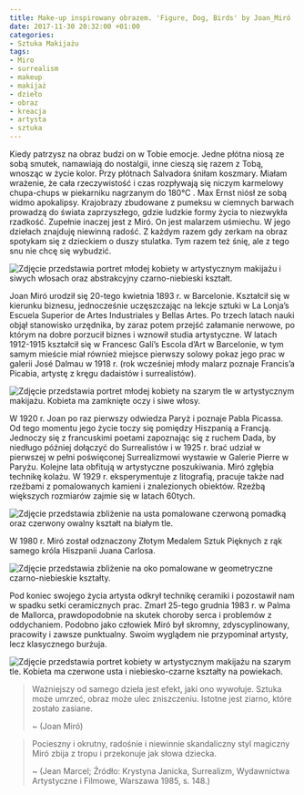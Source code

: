 ```yaml
---
title: Make-up inspirowany obrazem. 'Figure, Dog, Birds' by Joan_Miró
date: 2017-11-30 20:32:00 +01:00
categories:
- Sztuka Makijażu
tags:
- Miro
- surrealism
- makeup
- makijaż
- dzieło
- obraz
- kreacja
- artysta
- sztuka
---
```


<olela-narrative>
Kiedy patrzysz na obraz budzi on w Tobie emocje. Jedne płótna niosą ze sobą smutek, namawiają do nostalgii, inne cieszą się razem z Tobą, wnosząc w życie kolor. Przy płótnach Salvadora śniłam koszmary. Miałam wrażenie, że cała rzeczywistość i czas rozpływają się niczym karmelowy chupa-chups w piekarniku nagrzanym do 180°C . Max Ernst niósł ze sobą widmo apokalipsy. Krajobrazy zbudowane z pumeksu w ciemnych barwach prowadzą do świata zaprzyszłego, gdzie ludzkie formy życia to niezwykła rzadkość. Zupełnie inaczej jest z Miró. On jest malarzem uśmiechu. W jego dziełach znajduję niewinną radość. Z każdym razem gdy zerkam na obraz spotykam się z dzieckiem o duszy stulatka. Tym razem też śnię, ale z tego snu nie chcę się wybudzić.
</olela-narrative>

![Zdjęcie przedstawia portret młodej kobiety w artystycznym makijażu i siwych włosach oraz abstrakcyjny czarno-niebieski kształt.](https://assets0.ello.co/uploads/asset/attachment/6623239/ello-optimized-f916976a.jpg)

Joan Miró urodził się 20-tego kwietnia 1893 r. w Barcelonie. Kształcił się w kierunku biznesu, jednocześnie uczęszczając na lekcje sztuki w La Lonja’s Escuela Superior de Artes Industriales y Bellas Artes. Po trzech latach nauki objął stanowisko urzędnika, by zaraz potem przejść załamanie nerwowe, po którym na dobre porzucił biznes i wznowił studia artystyczne. W latach 1912-1915  kształcił się w Francesc Galí’s Escola d’Art w Barcelonie, w tym samym mieście miał również miejsce pierwszy solowy pokaz jego prac w galerii José Dalmau w 1918 r. (rok wcześniej młody malarz poznaje Francis’a Picabia, artystę z kręgu dadaistów i surrealistów).

![Zdjęcie przedstawia portret młodej kobiety na szarym tle w artystycznym makijażu. Kobieta ma zamknięte oczy i siwe włosy.](https://assets0.ello.co/uploads/asset/attachment/6623243/ello-optimized-b221decb.jpg)

W 1920 r. Joan po raz pierwszy odwiedza Paryż i poznaje Pabla Picassa. Od tego momentu jego życie toczy się pomiędzy Hiszpanią a Francją. Jednoczy się z francuskimi poetami zapoznając się z ruchem Dada, by niedługo później dołączyć do Surrealistów i w 1925 r. brać udział w pierwszej w pełni poświęconej Surrealizmowi wystawie w Galerie Pierre w Paryżu. Kolejne lata obfitują w artystyczne poszukiwania. Miró zgłębia technikę kolażu. W 1929 r. eksperymentuje z litografią, pracuje także nad rzeźbami z pomalowanych kamieni i znalezionych obiektów. Rzeźbą większych rozmiarów zajmie się w latach 60tych.

![Zdjęcie przedstawia zbliżenie na usta pomalowane czerwoną pomadką oraz czerwony owalny kształt na białym tle.](https://assets0.ello.co/uploads/asset/attachment/6623246/ello-optimized-17f72946.jpg)

W 1980 r. Miró został odznaczony Złotym Medalem Sztuk Pięknych z rąk samego króla Hiszpanii Juana Carlosa.

![Zdjęcie przedstawia zbliżenie na oko pomalowane w geometryczne czarno-niebieskie kształty.](https://assets2.ello.co/uploads/asset/attachment/6623247/ello-optimized-6a354477.jpg)

Pod koniec swojego życia artysta odkrył technikę ceramiki i pozostawił nam w spadku setki ceramicznych prac. Zmarł 25-tego grudnia 1983 r. w Palma de Mallorca, prawdopodobnie na skutek choroby serca i problemów z oddychaniem. 
Podobno jako człowiek Miró był skromny, zdyscyplinowany, pracowity i zawsze punktualny. Swoim wyglądem nie przypominał artysty, lecz klasycznego burżuja.

![Zdjęcie przedstawia portret kobiety w artystycznym makijażu na szarym tle. Kobieta ma czerwone usta i niebiesko-czarne kształty na powiekach.](https://assets2.ello.co/uploads/asset/attachment/6623250/ello-optimized-78ec0c1c.jpg)

> Ważniejszy od samego dzieła jest efekt, jaki ono wywołuje. 
> Sztuka może umrzeć, obraz może ulec zniszczeniu. Istotne jest ziarno, które zostało zasiane.
>
> ~ (Joan Miró)

> Pocieszny i okrutny, radośnie i niewinnie skandaliczny styl magiczny Miró zbija z tropu i przekonuje jak słowa dziecka.
>
> ~ (Jean Marcel; Źródło: Krystyna Janicka, Surrealizm, Wydawnictwa Artystyczne i Filmowe, Warszawa 1985, s. 148.)